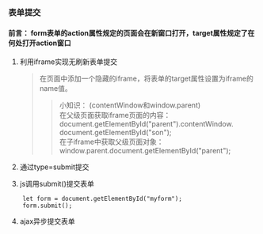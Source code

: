 ### 表单提交
#### 前言： form表单的action属性规定的页面会在新窗口打开，target属性规定了在何处打开action窗口

1. 利用iframe实现无刷新表单提交
    > 在页面中添加一个隐藏的iframe，将表单的target属性设置为iframe的name值。
    >> 小知识： (contentWindow和window.parent)   
    在父级页面获取iframe页面的内容：document.getElementById("parent").contentWindow.
    document.getElementById("son");   
    在子iframe中获取父级页面对象：window.parent.document.getElementById("parent");
    
2. 通过type=submit提交
3. js调用submit()提交表单
```
    let form = document.getElementById("myform");
    form.submit();
```
4. ajax异步提交表单
    